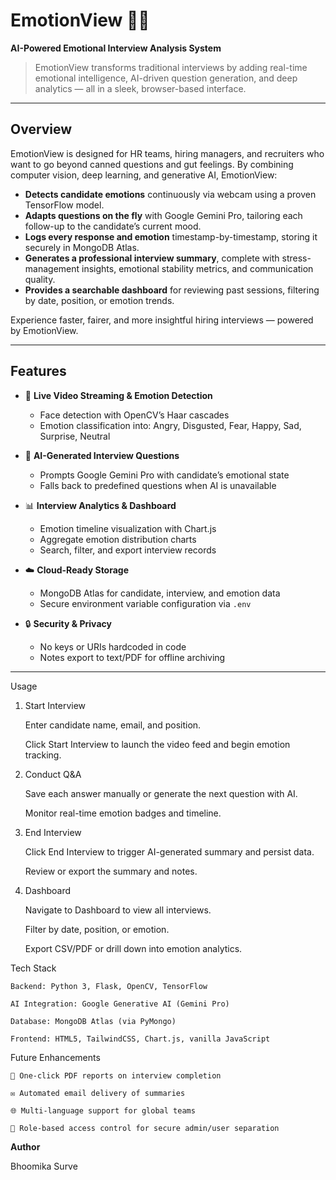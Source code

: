 # EmotionView 🎥🧠  
**AI-Powered Emotional Interview Analysis System**

> EmotionView transforms traditional interviews by adding real-time emotional intelligence, AI-driven question generation, and deep analytics — all in a sleek, browser-based interface.

---

## Overview
EmotionView is designed for HR teams, hiring managers, and recruiters who want to go beyond canned questions and gut feelings. By combining computer vision, deep learning, and generative AI, EmotionView:

- **Detects candidate emotions** continuously via webcam using a proven TensorFlow model.  
- **Adapts questions on the fly** with Google Gemini Pro, tailoring each follow-up to the candidate’s current mood.  
- **Logs every response and emotion** timestamp-by-timestamp, storing it securely in MongoDB Atlas.  
- **Generates a professional interview summary**, complete with stress-management insights, emotional stability metrics, and communication quality.  
- **Provides a searchable dashboard** for reviewing past sessions, filtering by date, position, or emotion trends.

Experience faster, fairer, and more insightful hiring interviews — powered by EmotionView.

---

## Features
- 🎥 **Live Video Streaming & Emotion Detection**  
  - Face detection with OpenCV’s Haar cascades  
  - Emotion classification into: Angry, Disgusted, Fear, Happy, Sad, Surprise, Neutral  

- 🤖 **AI-Generated Interview Questions**  
  - Prompts Google Gemini Pro with candidate’s emotional state  
  - Falls back to predefined questions when AI is unavailable  

- 📊 **Interview Analytics & Dashboard**  
  - Emotion timeline visualization with Chart.js  
  - Aggregate emotion distribution charts  
  - Search, filter, and export interview records  

- ☁️ **Cloud-Ready Storage**  
  - MongoDB Atlas for candidate, interview, and emotion data  
  - Secure environment variable configuration via `.env`  

- 🔒 **Security & Privacy**  
  - No keys or URIs hardcoded in code  
  - Notes export to text/PDF for offline archiving  

---

Usage

  1. Start Interview

        Enter candidate name, email, and position.

        Click Start Interview to launch the video feed and begin emotion tracking.

   2.  Conduct Q&A

        Save each answer manually or generate the next question with AI.

        Monitor real-time emotion badges and timeline.

   3.  End Interview

        Click End Interview to trigger AI-generated summary and persist data.

        Review or export the summary and notes.

  4.  Dashboard

        Navigate to Dashboard to view all interviews.

        Filter by date, position, or emotion.

        Export CSV/PDF or drill down into emotion analytics.

Tech Stack

    Backend: Python 3, Flask, OpenCV, TensorFlow

    AI Integration: Google Generative AI (Gemini Pro)

    Database: MongoDB Atlas (via PyMongo)

    Frontend: HTML5, TailwindCSS, Chart.js, vanilla JavaScript

  
Future Enhancements

    📄 One-click PDF reports on interview completion

    ✉️ Automated email delivery of summaries

    🌐 Multi-language support for global teams

    🔐 Role-based access control for secure admin/user separation


**Author**

Bhoomika Surve
